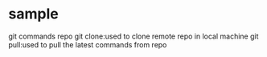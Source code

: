 # sample
git commands repo
git clone:used to clone remote repo in local machine
git pull:used to pull the latest commands from repo
